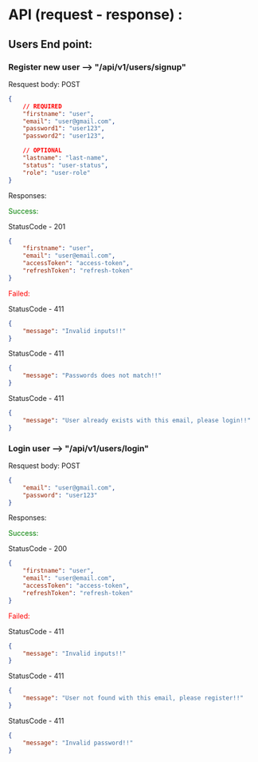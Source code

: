 # API (request - response) :

## Users End point:

### Register new user --> "/api/v1/users/signup"

Resquest body: POST

```json
{
    // REQUIRED
    "firstname": "user",
    "email": "user@gmail.com",
    "password1": "user123",
    "password2": "user123",

    // OPTIONAL
    "lastname": "last-name",
    "status": "user-status",
    "role": "user-role"
}
```

Responses:<br/>

<p style=color:green>Success:</p>
StatusCode - 201

```json
{
    "firstname": "user",
    "email": "user@email.com",
    "accessToken": "access-token",
    "refreshToken": "refresh-token"
}
```

<p style=color:red>Failed:</p>

StatusCode - 411

```json
{
    "message": "Invalid inputs!!"
}
```

StatusCode - 411

```json
{
    "message": "Passwords does not match!!"
}
```

StatusCode - 411

```json
{
    "message": "User already exists with this email, please login!!"
}
```

### Login user --> "/api/v1/users/login"

Resquest body: POST

```json
{
    "email": "user@gmail.com",
    "password": "user123"
}
```

Responses:<br/>

<p style=color:green>Success:</p>
StatusCode - 200

```json
{
    "firstname": "user",
    "email": "user@email.com",
    "accessToken": "access-token",
    "refreshToken": "refresh-token"
}
```

<p style=color:red>Failed:</p>

StatusCode - 411

```json
{
    "message": "Invalid inputs!!"
}
```

StatusCode - 411

```json
{
    "message": "User not found with this email, please register!!"
}
```

StatusCode - 411

```json
{
    "message": "Invalid password!!"
}
```
